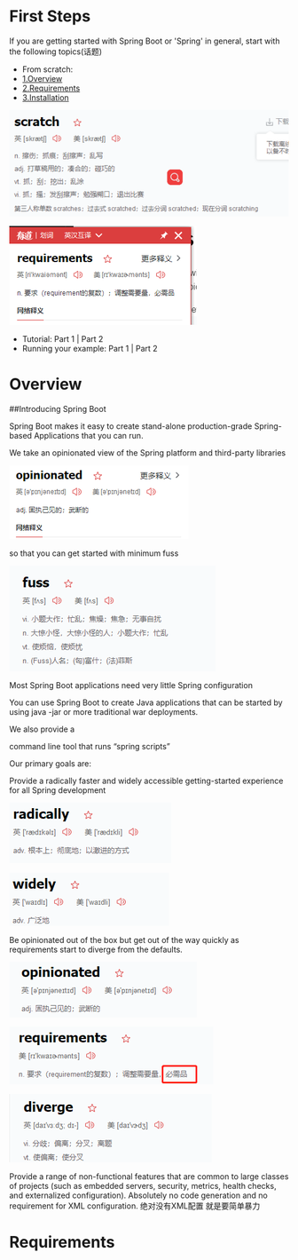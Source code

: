# First Steps
If you are getting started with Spring Boot or 'Spring' in general, start with the following topics(话题)

* From scratch: 
* [1.Overview](#Overview) 
* [2.Requirements](#Requirements) 
* [3.Installation](#Installation) 

![](2018-04-21-21-08-12.png)

![](2018-04-21-21-08-37.png)

* Tutorial: Part 1 | Part 2
* Running your example: Part 1 | Part 2


<h1 id="Overview">Overview</h1>

##Introducing Spring Boot

Spring Boot makes it easy to create 
stand-alone
production-grade
 Spring-based
 Applications that you can run.
 
We take an opinionated view of the Spring platform and third-party libraries

![](2018-04-21-22-01-07.png)

so that you can get started with minimum fuss

![](2018-04-21-21-17-28.png)

 Most Spring Boot applications need very little Spring configuration

You can use Spring Boot to create Java applications that can be started by using java -jar or more traditional war deployments.

 We also provide a
 
command line tool
 that runs “spring scripts”

Our primary goals are:

Provide a radically faster and widely accessible getting-started experience for all Spring development

![](./2018-04-21-21-18-39.png)

![](./2018-04-21-21-18-51.png)

Be opinionated out of the box but get out of the way quickly as requirements start to diverge from the defaults.

![](2018-04-21-21-19-08.png)

![](2018-04-21-21-19-25.png)

![](2018-04-21-21-19-36.png)

Provide a range of non-functional features that are common to large classes of projects (such as embedded servers, security, metrics, health checks, and externalized configuration).
Absolutely no code generation and no requirement for XML configuration.
绝对没有XML配置
就是要简单暴力

<h1 id="Requirements">Requirements</h1>